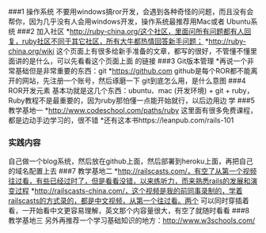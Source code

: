 ###1 操作系统
不要用windows搞ror开发，会遇到各种奇怪的问题，而且没有会帮你，因为几乎没有人会用windows开发，操作系统最推荐用Mac或者
Ubuntu系统
###2 加入社区
*http://ruby-china.org/这个社区，里面问所有问题都有人回复，ruby社区不同于其它社区，所有大牛都热情回答新手问题；
*http://ruby-china.org/wiki 这个页面上有很多给新手准备的文章，都写的很好，不管懂不懂里面讲的是什么，可以先看看这个页面上面
的链接
###3 Git版本管理
*再说一个非常基础但是非常重要的东西：git
*https://github.com github是每个ROR都不能离开的网站，先注册一个账号，然后琢磨一下
git到底怎么用，是什么意图 
###4 ROR开发元素
基本功就是这几个东西：ubuntu、mac (开发环境) + git + ruby，Ruby教程不是最重要的，因为ruby那怕懂一点能开始就行，以后边用边
学
###5 教学基地一
*http://www.codeschool.com/paths/ruby 这里面有很多免费课程，都是边动手边学习的，很不错
*还有这本书https://leanpub.com/rails-101
### 实践内容
自己做一个blog系统，然后放在github上面，然后部署到heroku上面，再把自己的域名配置上去
###7 教学基地二
*http://railscasts.com/，有空了从第一个视频往过看，有些已经过时了，但是看看没错，以来练听力，而来熟悉rails的发展和演变过程
*http://railscasts-china.com/，这个视频是我的前同事录制的，学着railscasts的方式录的，都是中文视频，从第一个往过看。两个
可以同时穿插着看，一开始看中文更容易理解，英文那个内容量很大，有空了就随时看看
###8 教学基地三
另外再推荐一个学习基础知识的地方：http://www.w3schools.com/

